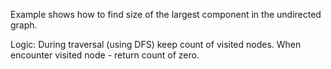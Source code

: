 Example shows how to find size of the largest component in the undirected graph.

Logic:
During traversal (using DFS) keep count of visited nodes. When encounter visited node - return count of zero.